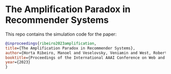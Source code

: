 # The Amplification Paradox in Recommender Systems
This repo contains the simulation code for the paper:

~~~bibtex
@inproceedings{ribeiro2023amplification,
title={The Amplification Paradox in Recommender Systems},
author={Horta Ribeiro, Manoel and Veselovsky, Veniamin and West, Robert},
booktitle={Proceedings of the International AAAI Conference on Web and Social Media},
year={2023}
}
~~~